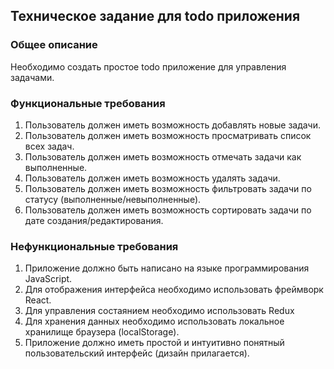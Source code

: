 ## Техническое задание для todo приложения

### Общее описание

Необходимо создать простое todo приложение для управления задачами.

### Функциональные требования

1. Пользователь должен иметь возможность добавлять новые задачи.
2. Пользователь должен иметь возможность просматривать список всех задач.
3. Пользователь должен иметь возможность отмечать задачи как выполненные.
4. Пользователь должен иметь возможность удалять задачи.
5. Пользователь должен иметь возможность фильтровать задачи по статусу (выполненные/невыполненные).
6. Пользователь должен иметь возможность сортировать задачи по дате создания/редактирования.

### Нефункциональные требования

1. Приложение должно быть написано на языке программирования JavaScript.
2. Для отображения интерфейса необходимо использовать фреймворк React.
3. Для управления состаянием необходимо использовать Redux
4. Для хранения данных необходимо использовать локальное хранилище браузера (localStorage).
5. Приложение должно иметь простой и интуитивно понятный пользовательский интерфейс (дизайн прилагается).